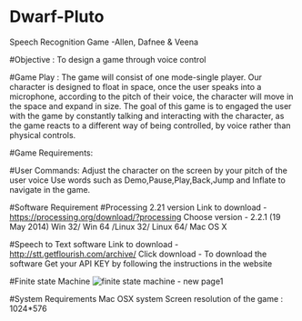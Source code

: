 # Dwarf-Pluto
Speech Recognition Game -Allen, Dafnee &amp; Veena

#Objective : To design a game through voice control

#Game Play : The game will consist of one mode-single player. Our character is 
designed to float in space, once the user speaks into a microphone, 
according to the pitch of their voice, the character will move in 
the space and expand in size. The goal of this game is to engaged 
the user with the game by constantly talking and interacting 
with the character, as the game reacts to a different way of being 
controlled, by voice rather than physical controls.

#Game Requirements:

#User Commands:
 Adjust the character on the screen by your pitch of the user voice
 Use words such as Demo,Pause,Play,Back,Jump and Inflate to navigate in the game.

#Software Requirement
 #Processing 2.21 version
  Link to download - https://processing.org/download/?processing 
  Choose version - 2.2.1 (19 May 2014) Win 32/ Win 64 /Linux 32/ Linux 64/ Mac OS X 
  
  #Speech to Text software
  Link to download -http://stt.getflourish.com/archive/
  Click download - To download the software
  Get your API KEY by following the instructions in the website
  
 #Finite state Machine
 ![finite state machine - new page1](https://cloud.githubusercontent.com/assets/13222494/11230525/5b7ab290-8d54-11e5-83b4-eed2e1a8b881.jpeg)
 
 #System Requirements
  Mac OSX system
  Screen resolution of the game : 1024*576
  
  
  
